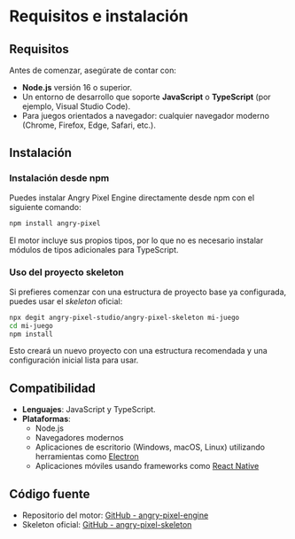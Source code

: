 # Requisitos e instalación

## Requisitos

Antes de comenzar, asegúrate de contar con:

-   **Node.js** versión 16 o superior.
-   Un entorno de desarrollo que soporte **JavaScript** o **TypeScript** (por ejemplo, Visual Studio Code).
-   Para juegos orientados a navegador: cualquier navegador moderno (Chrome, Firefox, Edge, Safari, etc.).

## Instalación

### Instalación desde npm

Puedes instalar Angry Pixel Engine directamente desde npm con el siguiente comando:

```bash
npm install angry-pixel
```

El motor incluye sus propios tipos, por lo que no es necesario instalar módulos de tipos adicionales para TypeScript.

### Uso del proyecto skeleton

Si prefieres comenzar con una estructura de proyecto base ya configurada, puedes usar el _skeleton_ oficial:

```bash
npx degit angry-pixel-studio/angry-pixel-skeleton mi-juego
cd mi-juego
npm install
```

Esto creará un nuevo proyecto con una estructura recomendada y una configuración inicial lista para usar.

## Compatibilidad

-   **Lenguajes**: JavaScript y TypeScript.
-   **Plataformas**:
    -   Node.js
    -   Navegadores modernos
    -   Aplicaciones de escritorio (Windows, macOS, Linux) utilizando herramientas como [Electron](https://www.electronjs.org/)
    -   Aplicaciones móviles usando frameworks como [React Native](https://reactnative.dev/)

## Código fuente

-   Repositorio del motor: [GitHub - angry-pixel-engine](https://github.com/angry-pixel-studio/angry-pixel-engine)
-   Skeleton oficial: [GitHub - angry-pixel-skeleton](https://github.com/angry-pixel-studio/angry-pixel-skeleton)
